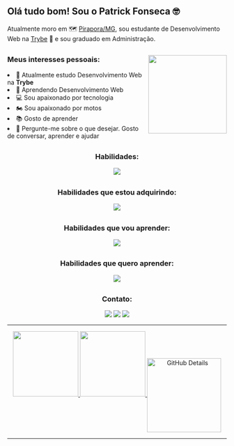 <h2> Olá tudo bom! Sou o Patrick Fonseca 🤓</h2> 

Atualmente moro em :world_map: [Pirapora/MG](https://www.google.com/search?q=Pirapora%2C+Minas+Gerais%2C+Brasil), sou estudante de Desenvolvimento Web na [Trybe](https://www.betrybe.com/) :rocket: e sou graduado em Administração.

##
<div align="center">
<a href="https://github.com/PFonsecaFV/PFonsecaFV"><img height="180px" align="right" src="https://github.com/PFonsecaFV/PFonsecaFV/blob/main/pc_codigo.gif"/></a>


  <div align="left" style="display: inline_block">
    <h3>Meus interesses pessoais:</h3>
      <li>🔭 Atualmente estudo Desenvolvimento Web na <strong>Trybe</strong></li>
      <li>🌱 Aprendendo Desenvolvimento Web</li>
      <li>💻 Sou apaixonado por tecnologia</li>
      <li>🏍️ Sou apaixonado por motos</li>
      <li>📚 Gosto de aprender</li>
      <li>💬 Pergunte-me sobre o que desejar. Gosto de conversar, aprender e ajudar</li>
  </div>
</div>

##
<div align="center">
<h3>Habilidades:</h3>
<div align="center">
<p align="center">
  <a href="https://github.com/PFonsecaFV/PFonsecaFV">
    <img src="https://skillicons.dev/icons?i=ps,ai" />
  </a>
</p>

##
<div align="center">
<h3>Habilidades que estou adquirindo:</h3>
<div align="center">
<p align="center">
  <a href="https://github.com/PFonsecaFV/PFonsecaFV">
    <img src="https://skillicons.dev/icons?i=bash,linux,git,github,html,css,js,vscode" />
  </a>
</p>

##
<div align="center">
<h3>Habilidades que vou aprender:</h3>
<div align="center">
<p align="center">
  <a href="https://github.com/PFonsecaFV/PFonsecaFV">
    <img src="https://skillicons.dev/icons?i=jest,react,redux,docker,mysql,express,heroku,ts,solidity,mongodb,nodejs,py" />
  </a>
</p>

##
<div align="center">
<h3>Habilidades que quero aprender:</h3>
<div align="center">
<p align="center">
  <a href="https://github.com/PFonsecaFV/PFonsecaFV">
    <img src="https://skillicons.dev/icons?i=angular,bootstrap,c,cpp,java,ruby,aws,django,flutter" />
  </a>
</p>
  
##

<div align="center">
<h3>Contato:</h3>
  <a href="https://www.linkedin.com/in/patrickfonseca/" target="_blank"><img src="https://img.shields.io/badge/-LinkedIn-%230077B5?style=for-the-badge&logo=linkedin&logoColor=white" target="_blank"></a> 
  <a href = "mailto:patrickafonseca@gmail.com"><img src="https://img.shields.io/badge/-Gmail-%23333?style=for-the-badge&logo=gmail&logoColor=white" target="_blank"></a>
  <a href="https://instagram.com/pfonsecafv" target="_blank"><img src="https://img.shields.io/badge/-Instagram-%23E4405F?style=for-the-badge&logo=instagram&logoColor=white" target="_blank"></a>
</div>

-----

<div align="center">
<a href="https://github.com/PFonsecaFV">
<img height="150em" src="https://github-readme-stats.vercel.app/api?username=PFonsecaFV&theme=github_dark&show_icons=true">
<img height="150em" src="https://github-readme-stats.vercel.app/api/top-langs/?username=PFonsecaFV&layout=compact&theme=github_dark">
<img height="170em" align="center" alt="GitHub Details" src="http://github-profile-summary-cards.vercel.app/api/cards/profile-details?username=pfonsecafv&theme=github_dark"/>
</div>

-----

